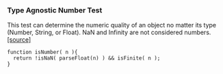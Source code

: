 ### Type Agnostic Number Test

This test can determine the numeric quality of an object no matter its type (Number, String, or Float). NaN and Infinity are not considered numbers.
[[source]](http://stackoverflow.com/questions/18082/validate-numbers-in-javascript-isnumeric)

```
function isNumber( n ){
  return !isNaN( parseFloat(n) ) && isFinite( n );
}
```